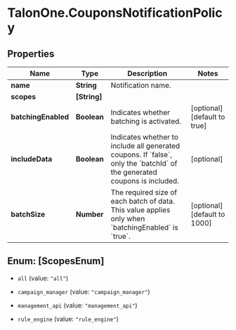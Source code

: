 # TalonOne.CouponsNotificationPolicy

## Properties

Name | Type | Description | Notes
------------ | ------------- | ------------- | -------------
**name** | **String** | Notification name. | 
**scopes** | **[String]** |  | 
**batchingEnabled** | **Boolean** | Indicates whether batching is activated. | [optional] [default to true]
**includeData** | **Boolean** | Indicates whether to include all generated coupons. If &#x60;false&#x60;, only the &#x60;batchId&#x60; of the generated coupons is included. | [optional] 
**batchSize** | **Number** | The required size of each batch of data. This value applies only when &#x60;batchingEnabled&#x60; is &#x60;true&#x60;. | [optional] [default to 1000]



## Enum: [ScopesEnum]


* `all` (value: `"all"`)

* `campaign_manager` (value: `"campaign_manager"`)

* `management_api` (value: `"management_api"`)

* `rule_engine` (value: `"rule_engine"`)




